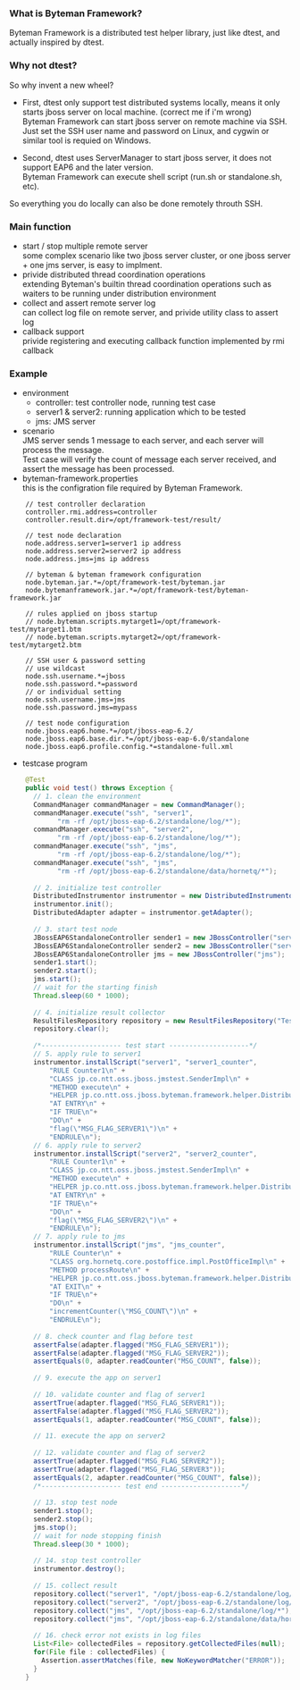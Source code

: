 ### What is Byteman Framework?
Byteman Framework is a distributed test helper library, just like dtest, and actually inspired by dtest.

### Why not dtest?
So why invent a new wheel?

* First, dtest only support test distributed systems locally, means it only starts jboss server on local machine.
(correct me if i'm wrong)<br>
Byteman Framework can start jboss server on remote machine via SSH.<br>
Just set the SSH user name and password on Linux, and cygwin or similar tool is requied on Windows.<br>

* Second, dtest uses ServerManager to start jboss server, it does not support EAP6 and the later version.<br>
Byteman Framework can execute shell script (run.sh or standalone.sh, etc).

So everything you do locally can also be done remotely throuth SSH.

### Main function

* start / stop multiple remote server<br>
  some complex scenario like two jboss server cluster, or one jboss server + one jms server, is easy to implment.
* privide distributed thread coordination operations<br>
  extending Byteman's builtin thread coordination operations such as waiters to be running under distribution environment
* collect and assert remote server log<br>
  can collect log file on remote server, and privide utility class to assert log
* callback support<br>
  privide registering and executing callback function implemented by rmi callback

### Example
* environment
  * controller: test controller node,  running test case
  * server1 & server2: running application which to be tested
  * jms: JMS server
* scenario<br>
  JMS server sends 1 message to each server, and each server will process the message.<br>
  Test case will verify the count of message each server received, and assert the message has been processed.
* byteman-framework.properties<br>
  this is the configration file required by Byteman Framework.<br> 

```
    // test controller declaration  
    controller.rmi.address=controller  
    controller.result.dir=/opt/framework-test/result/
    
    // test node declaration 
    node.address.server1=server1 ip address
    node.address.server2=server2 ip address
    node.address.jms=jms ip address
    
    // byteman & byteman framework configuration
    node.byteman.jar.*=/opt/framework-test/byteman.jar
    node.bytemanframework.jar.*=/opt/framework-test/byteman-framework.jar
    
    // rules applied on jboss startup
    // node.byteman.scripts.mytarget1=/opt/framework-test/mytarget1.btm
    // node.byteman.scripts.mytarget2=/opt/framework-test/mytarget2.btm
    
    // SSH user & password setting
    // use wildcast
    node.ssh.username.*=jboss
    node.ssh.password.*=password
    // or individual setting
    node.ssh.username.jms=jms
    node.ssh.password.jms=mypass
      
    // test node configuration  
    node.jboss.eap6.home.*=/opt/jboss-eap-6.2/
    node.jboss.eap6.base.dir.*=/opt/jboss-eap-6.0/standalone
    node.jboss.eap6.profile.config.*=standalone-full.xml
```

* testcase program

```java
    @Test  
    public void test() throws Exception {  
      // 1. clean the environment  
      CommandManager commandManager = new CommandManager();  
      commandManager.execute("ssh", "server1",  
            "rm -rf /opt/jboss-eap-6.2/standalone/log/*");  
      commandManager.execute("ssh", "server2",  
            "rm -rf /opt/jboss-eap-6.2/standalone/log/*");  
      commandManager.execute("ssh", "jms",  
            "rm -rf /opt/jboss-eap-6.2/standalone/log/*");  
      commandManager.execute("ssh", "jms",  
            "rm -rf /opt/jboss-eap-6.2/standalone/data/hornetq/*");  
      
      // 2. initialize test controller  
      DistributedInstrumentor instrumentor = new DistributedInstrumentorImpl();  
      instrumentor.init();  
      DistributedAdapter adapter = instrumentor.getAdapter();  
      
      // 3. start test node  
      JBossEAP6StandaloneController sender1 = new JBossController("server1");  
      JBossEAP6StandaloneController sender2 = new JBossController("server2");  
      JBossEAP6StandaloneController jms = new JBossController("jms");  
      sender1.start();  
      sender2.start();  
      jms.start();  
      // wait for the starting finish  
      Thread.sleep(60 * 1000);  
      
      // 4. initialize result collector  
      ResultFilesRepository repository = new ResultFilesRepository("Test", "test");  
      repository.clear();  
      
      /*-------------------- test start --------------------*/  
      // 5. apply rule to server1  
      instrumentor.installScript("server1", "server1_counter",  
          "RULE Counter1\n" +  
          "CLASS jp.co.ntt.oss.jboss.jmstest.SenderImpl\n" +  
          "METHOD execute\n" +  
          "HELPER jp.co.ntt.oss.jboss.byteman.framework.helper.DistributedHelper\n" +  
          "AT ENTRY\n" +  
          "IF TRUE\n"+  
          "DO\n" +  
          "flag(\"MSG_FLAG_SERVER1\")\n" +  
          "ENDRULE\n");  
      // 6. apply rule to server2  
      instrumentor.installScript("server2", "server2_counter",  
          "RULE Counter1\n" +  
          "CLASS jp.co.ntt.oss.jboss.jmstest.SenderImpl\n" +  
          "METHOD execute\n" +  
          "HELPER jp.co.ntt.oss.jboss.byteman.framework.helper.DistributedHelper\n" +  
          "AT ENTRY\n" +  
          "IF TRUE\n"+  
          "DO\n" +  
          "flag(\"MSG_FLAG_SERVER2\")\n" +  
          "ENDRULE\n");  
      // 7. apply rule to jms  
      instrumentor.installScript("jms", "jms_counter",  
          "RULE Counter\n" +  
          "CLASS org.hornetq.core.postoffice.impl.PostOfficeImpl\n" +  
          "METHOD processRoute\n" +  
          "HELPER jp.co.ntt.oss.jboss.byteman.framework.helper.DistributedHelper\n" +  
          "AT EXIT\n" +  
          "IF TRUE\n"+  
          "DO\n" +  
          "incrementCounter(\"MSG_COUNT\")\n" +  
          "ENDRULE\n");  
      
      // 8. check counter and flag before test  
      assertFalse(adapter.flagged("MSG_FLAG_SERVER1"));  
      assertFalse(adapter.flagged("MSG_FLAG_SERVER2"));  
      assertEquals(0, adapter.readCounter("MSG_COUNT", false));  
      
      // 9. execute the app on server1  
      
      // 10. validate counter and flag of server1  
      assertTrue(adapter.flagged("MSG_FLAG_SERVER1"));  
      assertFalse(adapter.flagged("MSG_FLAG_SERVER2"));  
      assertEquals(1, adapter.readCounter("MSG_COUNT", false));  
      
      // 11. execute the app on server2  
      
      // 12. validate counter and flag of server2  
      assertTrue(adapter.flagged("MSG_FLAG_SERVER2"));  
      assertTrue(adapter.flagged("MSG_FLAG_SERVER3"));  
      assertEquals(2, adapter.readCounter("MSG_COUNT", false));  
      /*-------------------- test end --------------------*/  
      
      // 13. stop test node  
      sender1.stop();  
      sender2.stop();  
      jms.stop();  
      // wait for node stopping finish  
      Thread.sleep(30 * 1000);  
      
      // 14. stop test controller  
      instrumentor.destroy();  
      
      // 15. collect result  
      repository.collect("server1", "/opt/jboss-eap-6.2/standalone/log/*");  
      repository.collect("server2", "/opt/jboss-eap-6.2/standalone/log/*");  
      repository.collect("jms", "/opt/jboss-eap-6.2/standalone/log/*");  
      repository.collect("jms", "/opt/jboss-eap-6.2/standalone/data/hornetq/journal/*");  
      
      // 16. check error not exists in log files  
      List<File> collectedFiles = repository.getCollectedFiles(null);  
      for(File file : collectedFiles) {  
        Assertion.assertMatches(file, new NoKeywordMatcher("ERROR"));  
      }  
    } 
```
